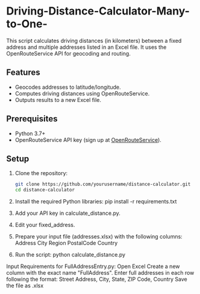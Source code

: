 # Driving-Distance-Calculator-Many-to-One-
This script calculates driving distances (in kilometers) between a fixed address and multiple addresses listed in an Excel file. It uses the OpenRouteService API for geocoding and routing.

## Features
- Geocodes addresses to latitude/longitude.
- Computes driving distances using OpenRouteService.
- Outputs results to a new Excel file.

## Prerequisites
- Python 3.7+
- OpenRouteService API key (sign up at [OpenRouteService](https://openrouteservice.org/)).

## Setup
1. Clone the repository:
   ```bash
   git clone https://github.com/yourusername/distance-calculator.git
   cd distance-calculator

2. Install the required Python libraries:
pip install -r requirements.txt

3. Add your API key in calculate_distance.py.

4. Edit your fixed_address.

5. Prepare your input file (addresses.xlsx) with the following columns:
Address
City
Region
PostalCode
Country

6. Run the script:
python calculate_distance.py


Input Requirements for FullAddressEntry.py:
Open Excel
Create a new column with the exact name "FullAddress".
Enter full addresses in each row following the format:
Street Address, City, State, ZIP Code, Country
Save the file as .xlsx








